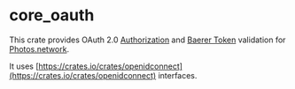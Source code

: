 # core_oauth

This crate provides OAuth 2.0 [Authorization](https://datatracker.ietf.org/doc/html/rfc6749) and [Baerer Token](https://datatracker.ietf.org/doc/html/rfc6750) validation for [Photos.network](https://photos.network).

It uses [https://crates.io/crates/openidconnect](https://crates.io/crates/openidconnect) interfaces.
